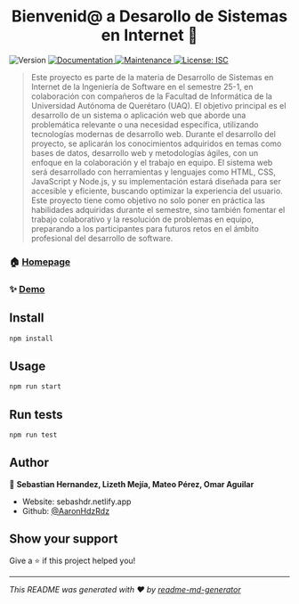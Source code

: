 <h1 align="center">Bienvenid@ a Desarollo de Sistemas en Internet 👋</h1>
<p>
  <img alt="Version" src="https://img.shields.io/badge/version-1.0.0-blue.svg?cacheSeconds=2592000" />
  <a href="https://github.com/AaronHdzRdz/Desarrollo-de-sistemas-en-Internet#readme" target="_blank">
    <img alt="Documentation" src="https://img.shields.io/badge/documentation-yes-brightgreen.svg" />
  </a>
  <a href="https://github.com/AaronHdzRdz/Desarrollo-de-sistemas-en-Internet/graphs/commit-activity" target="_blank">
    <img alt="Maintenance" src="https://img.shields.io/badge/Maintained%3F-yes-green.svg" />
  </a>
  <a href="#" target="_blank">
    <img alt="License: ISC" src="https://img.shields.io/github/license/AaronHdzRdz/Desarollo de Sistemas en Internet" />
  </a>
</p>

> Este proyecto es parte de la materia de Desarrollo de Sistemas en Internet de la Ingeniería de Software en el semestre 25-1, en colaboración con compañeros de la Facultad de Informática de la Universidad Autónoma de Querétaro (UAQ). El objetivo principal es el desarrollo de un sistema o aplicación web que aborde una problemática relevante o una necesidad específica, utilizando tecnologías modernas de desarrollo web. Durante el desarrollo del proyecto, se aplicarán los conocimientos adquiridos en temas como bases de datos, desarrollo web y metodologías ágiles, con un enfoque en la colaboración y el trabajo en equipo. El sistema web será desarrollado con herramientas y lenguajes como HTML, CSS, JavaScript y Node.js, y su implementación estará diseñada para ser accesible y eficiente, buscando optimizar la experiencia del usuario. Este proyecto tiene como objetivo no solo poner en práctica las habilidades adquiridas durante el semestre, sino también fomentar el trabajo colaborativo y la resolución de problemas en equipo, preparando a los participantes para futuros retos en el ámbito profesional del desarrollo de software.

### 🏠 [Homepage](https://github.com/AaronHdzRdz/Desarrollo-de-sistemas-en-Internet#readme)

### ✨ [Demo](https://github.com/AaronHdzRdz/Desarrollo-de-sistemas-en-Internet)

## Install

```sh
npm install
```

## Usage

```sh
npm run start
```

## Run tests

```sh
npm run test
```

## Author

👤 **Sebastian Hernandez, Lizeth Mejía, Mateo Pérez, Omar Aguilar**

* Website: sebashdr.netlify.app
* Github: [@AaronHdzRdz](https://github.com/AaronHdzRdz)

## Show your support

Give a ⭐️ if this project helped you!

***
_This README was generated with ❤️ by [readme-md-generator](https://github.com/kefranabg/readme-md-generator)_